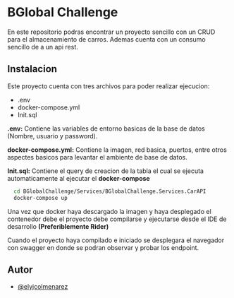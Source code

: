 
# BGlobal Challenge

En este repositorio podras encontrar un proyecto sencillo con un CRUD para 
el almacenamiento de carros. Ademas cuenta con un consumo sencillo de a 
un api rest.




## Instalacion

Este proyecto cuenta con tres archivos para poder realizar ejecucion:
- .env
- docker-compose.yml
- Init.sql

**.env:** Contiene las 
variables de entorno basicas de la base de datos (Nombre, usuario y password).

**docker-compose.yml:** Contiene la imagen, red basica, puertos, entre otros 
aspectes basicos para levantar el ambiente de base de datos.

**Init.sql:** Contiene el query de creacion de la tabla el cual se ejecuta automaticamente 
al ejecutar el **docker-compose**

```bash
  cd BGlobalChallenge/Services/BGlobalChallenge.Services.CarAPI
  docker-compose up
```

Una vez que docker haya descargado la imagen y haya desplegado el contenedor
debe el proyecto debe compilarse y ejecutarse desde el IDE de desarrollo 
**(Preferiblemente Rider)**

Cuando el proyecto haya compilado e iniciado se desplegara el navegador 
con swagger en donde se podran observar y probar los endpoint.
## Autor

- [@elyjcolmenarez](https://github.com/ElyJColmenarez)

